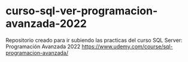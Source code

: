 # curso-sql-ver-programacion-avanzada-2022
Repositorio creado para ir subiendo las practicas del curso SQL Server: Programación Avanzada 2022
https://www.udemy.com/course/sql-programacion-avanzada/
